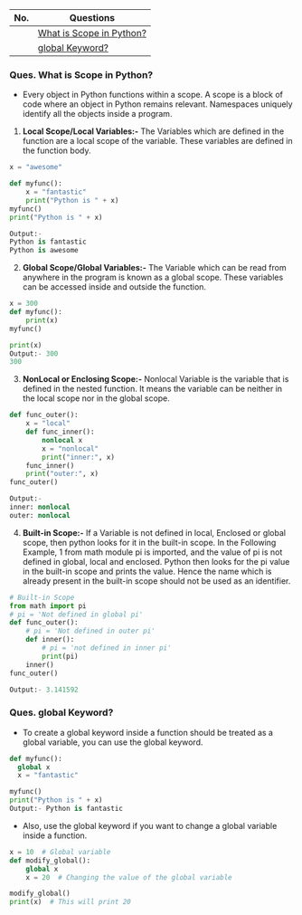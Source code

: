 |  No.  | Questions                                                 |
| :---: | --------------------------------------------------------- |
|       | [What is Scope in Python?](#ques-what-is-scope-in-python) |
|       | [global Keyword?](#ques-global-keyword)                   |


### Ques. What is Scope in Python?
* Every object in Python functions within a scope. A scope is a block of code where an object in Python remains relevant. Namespaces uniquely identify all the objects inside a program.
1. **Local Scope/Local Variables:-** The Variables which are defined in the function are a local scope of the variable. These variables are defined in the function body.
```python
x = "awesome"

def myfunc():
    x = "fantastic"
    print("Python is " + x)
myfunc()
print("Python is " + x)

Output:-
Python is fantastic
Python is awesome
```
2. **Global Scope/Global Variables:-** The Variable which can be read from anywhere in the program is known as a global scope. These variables can be accessed inside and outside the function. 
```python
x = 300
def myfunc():
    print(x)
myfunc()

print(x)
Output:- 300
300
```
3. **NonLocal or Enclosing Scope:-** Nonlocal Variable is the variable that is defined in the nested function. It means the variable can be neither in the local scope nor in the global scope.
```python
def func_outer():
    x = "local"
    def func_inner():
        nonlocal x
        x = "nonlocal"
        print("inner:", x)
    func_inner()
    print("outer:", x)
func_outer()

Output:-
inner: nonlocal
outer: nonlocal   
```

4. **Built-in Scope:-** If a Variable is not defined in local, Enclosed or global scope, then python looks for it in the built-in scope. In the Following Example, 1 from math module pi is imported, and the value of pi is not defined in global, local and enclosed. Python then looks for the pi value in the built-in scope and prints the value. Hence the name which is already present in the built-in scope should not be used as an identifier.
```python
# Built-in Scope 
from math import pi 
# pi = 'Not defined in global pi'
def func_outer(): 
    # pi = 'Not defined in outer pi' 
    def inner(): 
        # pi = 'not defined in inner pi' 
        print(pi) 
    inner() 
func_outer()

Output:- 3.141592
```
### **Ques. global Keyword?**
* To create a global keyword inside a function should be treated as a global variable, you can use the global keyword.
```python
def myfunc():
  global x
  x = "fantastic"

myfunc()
print("Python is " + x)
Output:- Python is fantastic
```
* Also, use the global keyword if you want to change a global variable inside a function.
```python
x = 10  # Global variable
def modify_global():
    global x
    x = 20  # Changing the value of the global variable

modify_global()
print(x)  # This will print 20
```